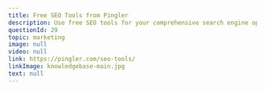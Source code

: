 ```yaml
---
title: Free SEO Tools from Pingler
description: Use free SEO tools for your comprehensive search engine optimization, analysis and research.
questionId: 29
topic: marketing
image: null
video: null
link: https://pingler.com/seo-tools/
linkImage: knowledgebase-main.jpg
text: null
---
```

